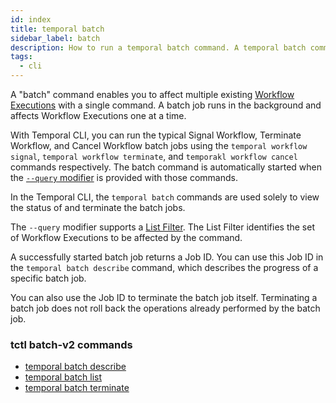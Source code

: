 ```yaml
---
id: index
title: temporal batch
sidebar_label: batch
description: How to run a temporal batch command. A temporal batch command enables you to affect multiple existing Workflow Executions with a single command.
tags:
  - cli
---
```


A "batch" command enables you to affect multiple existing [Workflow Executions](/concepts/what-is-a-workflow-execution) with a single command.
A batch job runs in the background and affects Workflow Executions one at a time.

With Temporal CLI, you can run the typical Signal Workflow, Terminate Workflow, and Cancel Workflow batch jobs using the `temporal workflow signal`, `temporal workflow terminate`, and `temporakl workflow cancel` commands respectively.
The batch command is automatically started when the [`--query` modifier](/temporal-cli/modifiers#--query) is provided with those commands.

In the Temporal CLI, the `temporal batch` commands are used solely to view the status of and terminate the batch jobs.

The `--query` modifier supports a [List Filter](/concepts/what-is-a-list-filter).
The List Filter identifies the set of Workflow Executions to be affected by the command.

A successfully started batch job returns a Job ID.
You can use this Job ID in the `temporal batch describe` command, which describes the progress of a specific batch job.

You can also use the Job ID to terminate the batch job itself.
Terminating a batch job does not roll back the operations already performed by the batch job.

### tctl batch-v2 commands

- [temporal batch describe](/temporal-cli/batch#describe)
- [temporal batch list](/temporal-cli/batch#list)
- [temporal batch terminate](/temporal-cli/batch#terminate)
